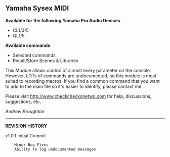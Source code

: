 ## Yamaha Sysex MIDI

**Available for the following Yamaha Pro Audio Devices**

* CL1/3/5
* QL1/5

**Available commands**

* Selected commands
* Recall/Store Scenes & Libraries

This Module allows control of almost every parameter on the console. However, LOTs of commands are
undocumented, so this module is most suited to recording macros. 
If you find a common command that you want to add to the main file so it's easier to identify, 
please contact me.

Please visit http://www.checkcheckonetwo.com for help, discussions, suggestions, etc.

*Andrew Broughton*

---

**REVISION HISTORY**

v1.0.1  Initial Commit

        Minor Bug Fixes
        Ability to log undocumented messages
        